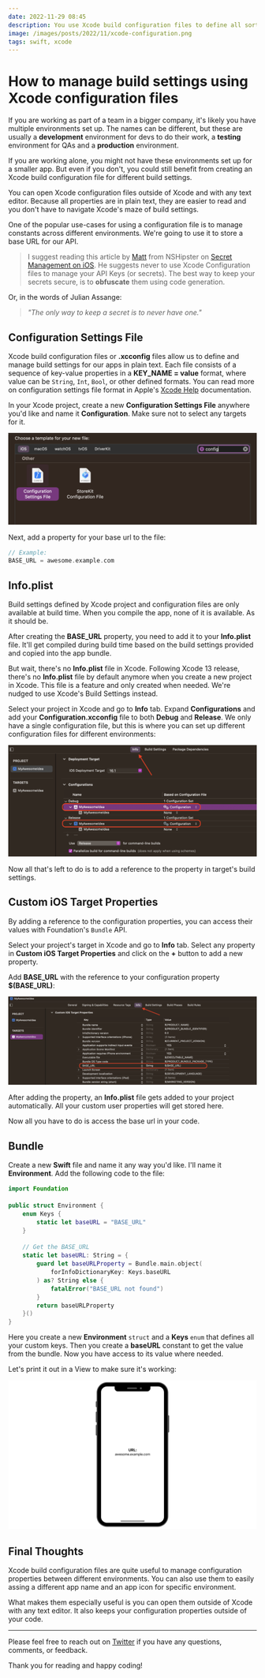 ```yaml
---
date: 2022-11-29 08:45
description: You use Xcode build configuration files to define all sorts of useful build settings. You can open them with different text editors outside of Xcode and all properties are in plain text. It's common to use them for managing constants across different environments.
image: /images/posts/2022/11/xcode-configuration.png
tags: swift, xcode
---
```


# How to manage build settings using Xcode configuration files

If you are working as part of a team in a bigger company, it's likely you have multiple environments set up. The names can be different, but these are usually a **development** environment for devs to do their work, a **testing** environment for QAs and a **production** environment.

If you are working alone, you might not have these environments set up for a smaller app. But even if you don't, you could still benefit from creating an Xcode build configuration file for different build settings.

You can open Xcode configuration files outside of Xcode and with any text editor. Because all properties are in plain text, they are easier to read and you don't have to navigate Xcode's maze of build settings.

One of the popular use-cases for using a configuration file is to manage constants across different environments. We're going to use it to store a base URL for our API.

> I suggest reading this article by [Matt](https://twitter.com/mattt) from NSHipster on [Secret Management on iOS](https://nshipster.com/secrets/). He suggests never to use Xcode Configuration files to manage your API Keys (or secrets). The best way to keep your secrets secure, is to **obfuscate** them using code generation.

Or, in the words of Julian Assange:

> *"The only way to keep a secret is to never have one."*

## Configuration Settings File

Xcode build configuration files or **.xcconfig** files allow us to define and manage build settings for our apps in plain text. Each file consists of a sequence of key-value properties in a **KEY_NAME = value** format, where value can be `String`, `Int`, `Bool`, or other defined formats. You can read more on configuration settings file format in Apple's [Xcode Help](https://help.apple.com/xcode/mac/11.4/#/dev745c5c974) documentation.

In your Xcode project, create a new **Configuration Settings File** anywhere you'd like and name it **Configuration**. Make sure not to select any targets for it.

![Configuration Settings File in Xcode](/images/posts/2022/11/xcode-configuration1.png "Configuration Settings File in Xcode")

Next, add a property for your base url to the file:

```swift
// Example:
BASE_URL = awesome.example.com
```

## Info.plist

Build settings defined by Xcode project and configuration files are only available at build time. When you compile the app, none of it is available. As it should be.

After creating the **BASE_URL** property, you need to add it to your **Info.plist** file. It'll get compiled during build time based on the build settings provided and copied into the app bundle.

But wait, there's no **Info.plist** file in Xcode. Following Xcode 13 release, there's no **Info.plist** file by default anymore when you create a new project in Xcode. This file is a feature and only created when needed. We're nudged to use Xcode's Build Settings instead.

Select your project in Xcode and go to **Info** tab. Expand **Configurations** and add your **Configuration.xcconfig** file to both **Debug** and **Release**. We only have a single configuration file, but this is where you can set up different configuration files for different environments:

![Adding Configuration file in Info settings](/images/posts/2022/11/xcode-configuration2.png "Adding Configuration file in Info settings")

Now all that's left to do is to add a reference to the property in target's build settings.

## Custom iOS Target Properties

By adding a reference to the configuration properties, you can access their values with Foundation's `Bundle` API.

Select your project's target in Xcode and go to **Info** tab. Select any property in **Custom iOS Target Properties** and click on the **+** button to add a new property.

Add **BASE_URL** with the reference to your configuration property **$(BASE_URL)**:

![Custom iOS Terget Properties](/images/posts/2022/11/xcode-configuration3.png "Custom iOS Terget Properties")

After adding the property, an **Info.plist** file gets added to your project automatically. All your custom user properties will get stored here.

Now all you have to do is access the base url in your code.

## Bundle

Create a new **Swift** file and name it any way you'd like. I'll name it **Environment**. Add the following code to the file:

```swift
import Foundation

public struct Environment {
    enum Keys {
        static let baseURL = "BASE_URL"
    }
    
    // Get the BASE_URL
    static let baseURL: String = {
        guard let baseURLProperty = Bundle.main.object(
            forInfoDictionaryKey: Keys.baseURL
        ) as? String else {
            fatalError("BASE_URL not found")
        }
        return baseURLProperty
    }()
}
```

Here you create a new **Environment** `struct` and a **Keys** `enum` that defines all your custom keys. Then you create a **baseURL** constant to get the value from the bundle. Now you have access to its value where needed.

Let's print it out in a View to make sure it's working:

![Base url printed out in a View](/images/posts/2022/11/xcode-configuration4.png "Base url printed out in a View")

## Final Thoughts

Xcode build configuration files are quite useful to manage configuration properties between different environments. You can also use them to easily assing a different app name and an app icon for specific environment.

What makes them especially useful is you can open them outside of Xcode with any text editor. It also keeps your configuration properties outside of your code.

***

Please feel free to reach out on [Twitter](https://twitter.com/dvrzan) if you have any questions, comments, or feedback.

Thank you for reading and happy coding!
